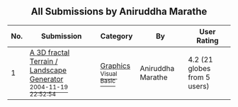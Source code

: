 ﻿<div align="center">

## All Submissions by Aniruddha Marathe

</div>

No.  | Submission | Category | By   | User Rating
---- | ---------- | -------- | ---- | -----------
1 | [A 3D fractal  Terrain / Landscape Generator<br /><sup>2004-11-19 22:52:54</sup>](https://github.com/Planet-Source-Code/aniruddha-marathe-a-3d-fractal-terrain-landscape-generator__1-57343) | [Graphics<br /><sup>Visual Basic</sup>](../ByCategory/graphics__1-46.md) | Aniruddha Marathe | 4.2 (21 globes from 5 users)

